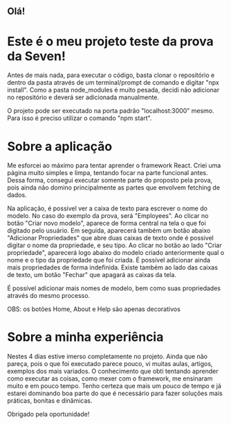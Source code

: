 ## Olá!

# Este é o meu projeto teste da prova da Seven!

Antes de mais nada, para executar o código, basta clonar o repositório e dentro da pasta através de um terminal/prompt de comando e digitar "npx install". Como a pasta node_modules é muito pesada, decidi não adicionar no repositório e deverá ser adicionada manualmente.

O projeto pode ser executado na porta padrão "localhost:3000" mesmo. Para isso é preciso utilizar o comando "npm start".

# Sobre a aplicação

Me esforcei ao máximo para tentar aprender o framework React. Criei uma página muito simples e limpa, tentando focar na parte funcional antes. Dessa forma, consegui executar somente parte do proposto pela prova, pois ainda não domino principalmente as partes que envolvem fetching de dados.

Na aplicação, é possivel ver a caixa de texto para escrever o nome do modelo. No caso do exemplo da prova, será "Employees". Ao clicar no botão "Criar novo modelo", aparece de forma central na tela o que foi digitado pelo usuário.
Em seguida, aparecerá também um botão abaixo "Adicionar Propriedades" que abre duas caixas de texto onde é possivel digitar o nome da propriedade, e seu tipo. Ao clicar no botão ao lado "Criar propriedade", aparecerá logo abaixo do modelo criado anteriormente qual o nome e o tipo da propriedade que foi criada. É possível adicionar ainda mais propriedades de forma indefinida.
Existe também ao lado das caixas de texto, um botão "Fechar" que apagará as caixas da tela.

É possível adicionar mais nomes de modelo, bem como suas propriedades através do mesmo processo.

OBS: os botões Home, About e Help são apenas decorativos

# Sobre a minha experiência

Nestes 4 dias estive imerso completamente no projeto. Ainda que não pareça, pois o que foi executado parece pouco, vi muitas aulas, artigos, exemplos dos mais variados. O conhecimento que obti tentando aprender como executar as coisas, como mexer com o framework, me ensinaram muito e em pouco tempo. Tenho certeza que mais um pouco de tempo e já estarei dominando boa parte do que é necessário para fazer soluções mais práticas, bonitas e dinâmicas.

Obrigado pela oportunidade!

